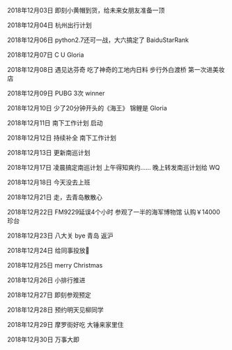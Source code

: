 2018年12月03日
即刻小黄帽到货，给未来女朋友准备一顶

2018年12月04日
杭州出行计划

2018年12月06日
python2.7还可一战，大六搞定了 BaiduStarRank

2018年12月07日
C U Gloria

2018年12月08日
遇见达芬奇
吃了神奇的工地内日料
步行外白渡桥
第一次进美妆店

2018年12月09日
PUBG 3次 winner

2018年12月10日
少了20分钟开头的《海王》
锦鲤是 Gloria

2018年12月11日
南下工作计划 启动

2018年12月12日
持续补全 南下工作计划

2018年12月13日
更新南巡计划

2018年12月17日
凌晨搞定南巡计划
上午得知爽约……
晚上转发南巡计划给 WQ

2018年12月18日
今天没去上班

2018年12月21日
走，去青岛散散心

2018年12月22日
FM9229延误4个小时
参观了一半的海军博物馆
认购￥14000 珍台

2018年12月23日
八大关
bye 青岛
返沪

2018年12月24日
给同事投放🎁

2018年12月25日
merry Christmas

2018年12月26日
小排行推进

2018年12月27日
即刻参观预定

2018年12月28日
预约明天见柳同学

2018年12月29日
摩罗街好吃
大锤来家里住

2018年12月30日
万事大即